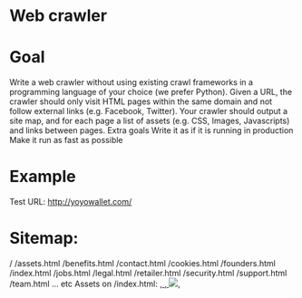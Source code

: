 # Web crawler
# Goal
Write a web crawler without using existing crawl frameworks in a programming language of your choice (we prefer Python). Given a URL, the crawler should only visit HTML pages within the same domain and not follow external links (e.g. Facebook, Twitter).
Your crawler should output a site map, and for each page a list of assets (e.g. CSS, Images, Javascripts) and links between pages.
Extra goals
Write it as if it is running in production
Make it run as fast as possible
# Example
Test URL: http://yoyowallet.com/
# Sitemap:
/
/assets.html
/benefits.html
/contact.html
/cookies.html
/founders.html
/index.html
/jobs.html
/legal.html
/retailer.html
/security.html
/support.html
/team.html
... etc
Assets on /index.html:
<a href="*" />, <link rel="*" />, <img src="*" />, <script src="*" />
http://blog.yoyowallet.com
http://www.facebook.com/yoyowallet
http://www.instagram.com/yoyo_wallet
http://www.twitter.com/yoyowallet
http://yoyowallet.com/assets.html
http://yoyowallet.com/founders.html
http://yoyowallet.com/index.html
http://yoyowallet.com/assets/css/bootstrap/bootstr...
http://yoyowallet.com/assets/css/fonts.css
http://yoyowallet.com/assets/css/full-screen.css
http://yoyowallet.com/assets/images/logo.svg
http://yoyowallet.com/assets/js/bootstrap.js
http://yoyowallet.com/assets/js/classie.js
http://yoyowallet.com/assets/js/full-screen.js

# How to run unittests
Run 'python3 -m unittest discover -p "*_tests.py"' for running all unittests.
